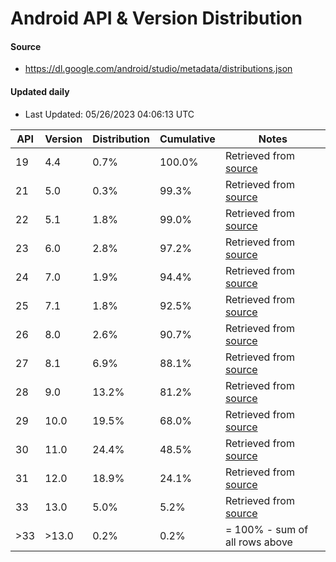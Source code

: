 # Android API & Version Distribution
#### Source
- https://dl.google.com/android/studio/metadata/distributions.json
#### Updated daily
- Last Updated: 05/26/2023 04:06:13 UTC

| API | Version | Distribution | Cumulative | Notes |
| --- | ------- | ------------ | ---------- | ----- |
| 19 | 4.4 | 0.7% | 100.0% | Retrieved from [source](#source) |
| 21 | 5.0 | 0.3% | 99.3% | Retrieved from [source](#source) |
| 22 | 5.1 | 1.8% | 99.0% | Retrieved from [source](#source) |
| 23 | 6.0 | 2.8% | 97.2% | Retrieved from [source](#source) |
| 24 | 7.0 | 1.9% | 94.4% | Retrieved from [source](#source) |
| 25 | 7.1 | 1.8% | 92.5% | Retrieved from [source](#source) |
| 26 | 8.0 | 2.6% | 90.7% | Retrieved from [source](#source) |
| 27 | 8.1 | 6.9% | 88.1% | Retrieved from [source](#source) |
| 28 | 9.0 | 13.2% | 81.2% | Retrieved from [source](#source) |
| 29 | 10.0 | 19.5% | 68.0% | Retrieved from [source](#source) |
| 30 | 11.0 | 24.4% | 48.5% | Retrieved from [source](#source) |
| 31 | 12.0 | 18.9% | 24.1% | Retrieved from [source](#source) |
| 33 | 13.0 | 5.0% | 5.2% | Retrieved from [source](#source) |
| >33 | >13.0 | 0.2% | 0.2% | = 100% - sum of all rows above |